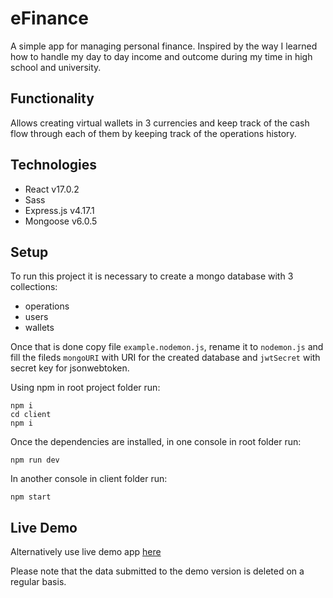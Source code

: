 # eFinance

A simple app for managing personal finance. Inspired by the way I learned how to handle my day to day income and outcome during my time in high school and university.

## Functionality

Allows creating virtual wallets in 3 currencies and keep track of the cash flow through each of them by keeping track of the operations history.

## Technologies

- React v17.0.2
- Sass
- Express.js v4.17.1
- Mongoose v6.0.5

## Setup

To run this project it is necessary to create a mongo database with 3 collections:

- operations
- users
- wallets

Once that is done copy file `example.nodemon.js`, rename it to `nodemon.js` and fill the fileds `mongoURI` with URI for the created database and `jwtSecret` with secret key for jsonwebtoken.

Using npm in root project folder run:

```
npm i
cd client
npm i
```

Once the dependencies are installed, in one console in root folder run:

```
npm run dev
```

In another console in client folder run:

```
npm start
```

## Live Demo

Alternatively use live demo app [here](https://e-finance.herokuapp.com)

Please note that the data submitted to the demo version is deleted on a regular basis.
